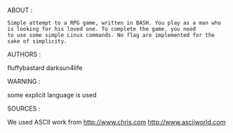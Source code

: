 ABOUT :

	Simple attempt to a RPG game, written in BASH. You play as a man who is looking for his loved one. To complete the game, you need
	to use some simple Linux commands. No flag are implemented for the sake of simplicity.

AUTHORS :

fluffybastard
darksun4life


WARNING :

some explicit language is used


SOURCES :

We used ASCII work from 
http://www.chris.com
http://www.asciiworld.com
